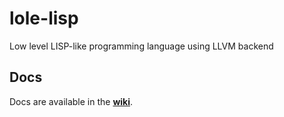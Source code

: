 # lole-lisp
Low level LISP-like programming language using LLVM backend

## Docs

Docs are available in the **[wiki](https://github.com/glebbash/lole-lisp/wiki)**.
